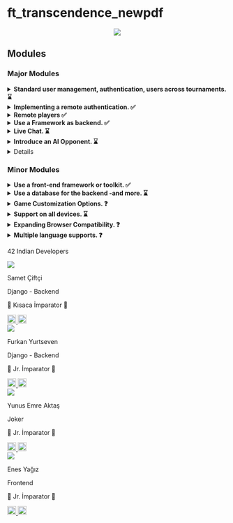 # ft_transcendence_newpdf

<p align="center">
    <img src="https://i.hizliresim.com/ctrhatw.png"/>
</p>

## Modules
### Major Modules
<head>
<link rel="stylesheet" href="readme-assets/readme.css">
</head>

<div class="details">
  <details>
      <summary> <b> Standard user management, authentication, users across  tournaments. ⌛</b></summary>
          <ul>
          <li><input type="checkbox" checked disabled/> Users can subscribe to  the website in a secure way. </li>
          <li><input type="checkbox" checked disabled/> Registered users can log  in in a secure way. </li>
          <li><input type="checkbox" checked disabled/> Users can select a  unique display name to play the tournaments. </li>
          <li><input type="checkbox" checked disabled/> Users can update their  information. </li>
          <li><input type="checkbox" checked disabled/> Users can upload an   avatar, with a default option if none is provided. </li>
          <li><input type="checkbox" disabled/> Users can add others as friends   and view their online status. </li>
          <li><input type="checkbox" disabled/> User profiles display stats,  such as wins and losses. </li>
          <li><input type="checkbox" disabled/> Each user has a <b>Match  History</b> including 1v1 games, dates, and relevant
          details, accessible to logged-in users.</li>
          </ul>
          <div class="attention-container">
              <img src="https://cdn.pixabay.com/photo/2013/07/12/14/33/ attention-148478_960_720.png">
              <p class="attention-info">Be carefull, the management of duplicate  usernames/emails is at your discretion. You must provide a   justification for your decision.</p>
          </div>
  </details>
  
  <details>
      <summary> <b>  Implementing a remote authentication. ✅</b></summary>
      In this major module, the goal is to implement the following  authentication system:
      <code>OAuth 2.0 authentication with 42</code>. Key features and objectives  include: <br>
      <b>Be carefull, the management of duplicate usernames/emails is at your
      discretion. You must provide a justification for your decision. </b>
          <ul>
          <li><input type="checkbox" checked disabled/> Integrate the   authentication system, allowing users to securely sign in. </li>
          <li><input type="checkbox" checked disabled/> Obtain the necessary  credentials and permissions from the authority to enable a secure  login. </li>
          <li><input type="checkbox" checked disabled/> Implement user-friendly   login and authorization flows that adhere to best practices and   security standards. </li>
          <li><input type="checkbox" checked disabled/> Ensure the secure   exchange of authentication tokens and user information between the web  application and the authentication provider. </li>
          </ul>
          This major module aims to get a remote user authentication, providing   users with
  a secure and convenient way to access the web application.
  </details>
  
  <details>
      <summary> <b> Remote players ✅</b></summary>
      It is possible to have two distant players. Each player is located on a   separated
  computer, accessing the same website and playing the same Pong game. <br>
  💡 <i>Think about network issues, like unexpected disconnection or lag.
  You have to offer the best user experience possible. </i>
  </details>
  
  <details>
      <summary> <b> Use a Framework as backend. ✅</b></summary>
      In this major module, you are required to utilize a specific web framework  for your backend development, and that framework is <code>Django</code>.   <br>
  <i>You can create a backend without using the constraints of this module
  by using the default language/framework. However, this module will
  only be valid if you use the associated constraints. </i>
  </details>
  
  <details>
      <summary> <b> Live Chat. ⌛</b></summary>
      You have to create a chat for your users in this module:
          <ul>
          <li><input type="checkbox" checked disabled/> The user should be able   to send <b>direct messages</b> to other users. </li>
          <li><input type="checkbox" disabled/> The user should be able to block  other users. This way, they will see no more messages from the account   they blocked. </li>
          <><input type="checkbox" disabled/> The user should be able to  invite other users to play a Pong game through the chat interface. </  li>
          <li><input type="checkbox" disabled/> The tournament system should be   able to warn users expected for the next game. </li>
          <li><input type="checkbox" checked disabled/> The user should be able   to access other players profiles through the chat interface. </li>
          </ul>
  </details>
  
  <details>
      <summary> <b> Introduce an AI Opponent. ⌛</b></summary>
      In this major module, the objective is to incorporate an AI player into   the game. Notably, the use of the <b>A* algorithm</b> is not permitted for  this task. Key features and goals include:
          <ul>
          <li><input type="checkbox" checked disabled/> Develop an AI opponent  that provides a challenging and engaging gameplay experience for   users. </li>
          <li><input type="checkbox" checked disabled/> The AI must replicate   human behavior, meaning that in your AI implementation, you must  simulate keyboard input. The constraint here is that the AI can only   refresh its view of the game once per second, requiring it to   anticipate bounces and other actions. </li>
          <i>The AI must utilize power-ups if you have chosen to implement the  Game customization options module.</i>
          <li><input type="checkbox" disabled/> Implement AI logic and  decision-making processes that enable the AI player to make  intelligent and strategic moves. </li>
          <li><input type="checkbox" checked disabled/> Explore alternative   algorithms and techniques to create an effective AI player without  relying on A*. </li>
          <li><input type="checkbox" disabled/> Ensure that the AI adapts to  different gameplay scenarios and user interactions. </li>
          <div class="attention-container">
              <img src="https://cdn.pixabay.com/photo/2013/07/12/14/33/ attention-148478_960_720.png">
              <p class="attention-info">Attention: You will need to explain in  detail how your AI functions during your evaluation. Creating an   AI that does nothing is strictly prohibited; it must have the   capability to win occasionally.</p>
          </div>
          </br>
          This major module aims to enhance the game by introducing an AI   opponent that adds excitement and competitiveness without relying on  the A* algorithm.
          </ul>
  </details>
  
  <details>
      <> <b> Add Another Game with User History and Matchmaking. ❓</b></  summary>
      In this major module, the objective is to introduce a new game, distinct  from Pong, and incorporate features such as user history tracking and  matchmaking. Key features and goals include:
          <ul>
          <li><input type="checkbox" disabled/> Develop a new, engaging game to   diversify the platform’s offerings and entertain users. </li>
          <li><input type="checkbox" disabled/> Implement user history tracking   to record and display individual user’s gameplay statistics. </li>
          <li><input type="checkbox" disabled/> Create a matchmaking system to  allow users to find opponents and participate in fair and balanced   matches. </li>
          <li><input type="checkbox" disabled/> Ensure that user game history   and matchmaking data are stored securely and remain up-to-date. </li>
          <li><input type="checkbox" disabled/> Optimize the performance and  responsiveness of the new game to provide an enjoyable user  experience. Regularly update and maintain the game to fix bugs, add  new features, and enhance gameplay. </li>
          </ul>
          This major module aims to expand your platform by introducing a new   game, enhancing user engagement with gameplay history, and  facilitating matchmaking for an enjoyable gaming experience.
  </details>
  
  ### Minor Modules
  
  <details>
      <summary> <b> Use a front-end framework or toolkit. ✅</b></summary>
      Your frontend development will utilize the <code>Bootstrap toolkit.</code>  <br>
      <i>You can create a front-end without using the constraints of this module  by using the default language/framework. However, this module will only be   valid if you use the associated constraints.</i>
  </details>
  
  <details>
      <summary> <b> Use a database for the backend -and more. ⌛</b></summary>
      The designated database for all DB instances in your project is   <code>PostgreSQL</code>. This choice guarantees data consistency and  compatibility across all project components and may be a prerequisite for  other modules, such as the <b>backend Framework module</b>.
  </details>
  
  <details>
      <summary> <b> Game Customization Options. ❓</b></summary>
      In this minor module, the goal is to provide customization options for all  available games on the platform. Key features and objectives include:
          <ul>
          <li><input type="checkbox" disabled/> Offer customization features,   such as power-ups, attacks, or different maps, that enhance the   gameplay experience. </li>
          <li><input type="checkbox" disabled/> Allow users to choose a default   version of the game with basic features if they prefer a simpler  experience. </li>
          <li><input type="checkbox" disabled/> Ensure that customization   options are available and applicable to all games offered on the  platform. </li>
          <li><input type="checkbox" disabled/> Implement user-friendly settings  menus or interfaces for adjusting game parameters. </li>
          <li><input type="checkbox" disabled/> Maintain consistency in   customization features across all games to provide a unified user   experience. </li>
          </ul>
          This module aims to give users the flexibility to tailor their gaming   experience across all available games by providing a variety of   customization options while also offering a default version for those   who prefer a straightforward gameplay experience.
  </details>
  
  <details>
      <summary> <b> Support on all devices. ⌛</b></summary>
      In this module, the main focus is to ensure that your website works   seamlessly on all types of devices. Key features and objectives include:
          <ul>
          <li><input type="checkbox" disabled/> Make sure the website is  responsive, adapting to different screen sizes and orientations,   ensuring a consistent user experience on desktops, laptops, tablets,  and smartphones. </li>
          <li><input type="checkbox" disabled/> Ensure that users can easily  navigate and interact with the website using different input methods,  such as touchscreens, keyboards, and mice, depending on the device   they are using. </li>
          </ul>
          This module aims to provide a consistent and user-friendly experience   on all devices, maximizing accessibility and user satisfaction.
  </details>
  
  <details>
      <summary> <b> Expanding Browser Compatibility. ❓</b></summary>
      In this minor module, the objective is to enhance the compatibility of the  web application by adding support for an additional web browser. Key   features and objectives include:
          <ul>
          <li><input type="checkbox" disabled/> Extend browser support to   include an additional web browser, ensuring that users can access and   use the application seamlessly. </li>
          <li><input type="checkbox" disabled/> Conduct thorough testing and  optimization to ensure that the web application functions correctly  and displays correctly in the newly supported browser. </li>
          <><input type="checkbox" disabled/> Address any compatibility issues  or rendering discrepancies that may arise in the added web browser. </ li>
          <li><input type="checkbox" disabled/> Ensure a consistent user  experience across all supported browsers, maintaining usability and  functionality. </li>
          </ul>
          This minor module aims to broaden the accessibility of the web  application by supporting an additional web browser, providing users   with more choices for their browsing experience.
  </details>
  
  <details>
      <summary> <b> Multiple language supports. ❓</b></summary>
      In this minor module, the objective is to ensure that your website  supports multiple languages to cater to a diverse user base. Key features  and goals include:
          <ul>
          <><input type="checkbox" disabled/> Implement support for a minimum   of three languages on the website to accommodate a broad audience. </ li>
          <li><input type="checkbox" disabled/> Provide a language switcher or  selector that allows users to easily change the website’s language   based on their preferences. </li>
          <li><input type="checkbox" disabled/> Translate essential website   content, such as navigation menus, headings, and key information, into  the supported languages. </li>
          <li><input type="checkbox" disabled/> Ensure that users can navigate  and interact with the website seamlessly, regardless of the selected   language. </li>
          <li><input type="checkbox" disabled/> Consider using language packs or  localization libraries to simplify the translation process and   maintain consistency across different languages. </li>
          <li><input type="checkbox" disabled/> Allow users to set their  preferred language as a default choice for subsequent visits to the  website. </li>
          </ul>
          This minor module aims to enhance the accessibility and inclusivity of  your website by offering content in multiple languages, making it more   user-friendly for a diverse international audience.
  </details>
</div>

<div class="user-cards">
  <div class="responsive-container-block container">
      <p class="text-blk team-head-text">
        42 Indian Developers
      </p>
      <div class="responsive-container-block">
        <div class="responsive-cell-block wk-desk-3 wk-ipadp-3 wk-tab-6 wk-mobile-12 card-container">
          <div class="card">
            <div class="team-image-wrapper">
              <img class="team-member-image" src="https://media-ist1-1.cdn.whatsapp.net/v/t61.24694-24/57564842_721317714983120_5899913033106325504_n.jpg?ccb=11-4&   oh=01_AdTh2vxN_PsiGTh_DfCFpc9eybyJaxkXQ-uKLYza-__Jwg&oe=65B6C007&_nc_sid=e6ed6c&_nc_cat=102">
            </div>
            <p class="text-blk name">
              Samet Çiftçi
            </p>
            <p class="text-blk position">
              Django - Backend
            </p>
            <p class="text-blk feature-text">
              👑 Kısaca İmparator 👑
            </p>
            <div class="social-icons">  
              <a href="https://github.com/temasictfic" target="_blank">
                <img width="20" height="20" src="https://img.icons8.com/ios-filled/50/228BE6/github.png" alt="github"/>
              </a>
              <a href="https://x.com/temasictfic" target="_blank">
              <img width="20" height="20" src="https://img.icons8.com/ios-filled/50/228BE6/twitterx--v1.png" alt="twitterx--v1"/>
              </a>
          </div>
        </div>
      </div>
      <div class="responsive-cell-block wk-desk-3 wk-ipadp-3 wk-tab-6 wk-mobile-12 card-container">
        <div class="card">
          <div class="team-image-wrapper">
            <img class="team-member-image" src="https://i.hizliresim.com/ij9ktl2.jpeg">
          </div>
          <p class="text-blk name">
            Furkan Yurtseven
          </p>
          <p class="text-blk position">
            Django - Backend
          </p>
          <p class="text-blk feature-text">
            👑 Jr. İmparator 👑
          </p>
          <div class="social-icons">
            <a href="https://github.com/fyurtsev" target="_blank">
              <img width="20" height="20" src="https://img.icons8.com/ios-filled/50/228BE6/github.png" alt="github"/>
            </a>
            <a href="https://x.com/fyurtsev" target="_blank">
            <img width="20" height="20" src="https://img.icons8.com/ios-filled/50/228BE6/twitterx--v1.png" alt="twitterx--v1"/>
            </a>
          </div>
        </div>
      </div>
      <div class="responsive-cell-block wk-desk-3 wk-ipadp-3 wk-tab-6 wk-mobile-12 card-container">
        <div class="card">
          <div class="team-image-wrapper">
            <img class="team-member-image" src="https://avatars.githubusercontent.com/u/96894640?v=4">
          </div>
          <p class="text-blk name">
            Yunus Emre Aktaş
          </p>
          <p class="text-blk position">
            Joker
          </p>
          <p class="text-blk feature-text">
            👑 Jr. İmparator 👑
          </p>
          <div class="social-icons">
            <a href="https://github.com/temasictfic" target="_blank">
              <img width="20" height="20" src="https://img.icons8.com/ios-filled/50/228BE6/github.png" alt="github"/>
            </a>
            <a href="https://x.com/temasictfic" target="_blank">
            <img width="20" height="20" src="https://img.icons8.com/ios-filled/50/228BE6/twitterx--v1.png" alt="twitterx--v1"/>
            </a>
          </div>
        </div>
      </div>
      <div class="responsive-cell-block wk-desk-3 wk-ipadp-3 wk-tab-6 wk-mobile-12 card-container">
        <div class="card">
          <div class="team-image-wrapper">
            <img class="team-member-image" src="https://avatars.githubusercontent.com/u/66090171?v=4">
          </div>
          <p class="text-blk name">
            Enes Yağız
          </p>
          <p class="text-blk position">
            Frontend
          </p>
          <p class="text-blk feature-text">
            👑 Jr. İmparator 👑
          </p>
          <div class="social-icons">
            <a href="https://github.com/fleizean" target="_blank">
              <img width="20" height="20" src="https://img.icons8.com/ios-filled/50/228BE6/github.png" alt="github"/>
            </a>
            <a href="https://x.com/onlyflei" target="_blank">
            <img width="20" height="20" src="https://img.icons8.com/ios-filled/50/228BE6/twitterx--v1.png" alt="twitterx--v1"/>
            </a>
          </div>
        </div>
      </div>
    </div>
  </div>
</div>